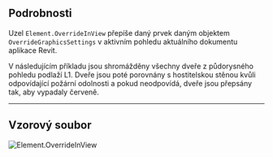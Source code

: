 ## Podrobnosti
Uzel `Element.OverrideInView` přepíše daný prvek daným objektem `OverrideGraphicsSettings` v aktivním pohledu aktuálního dokumentu aplikace Revit.

V následujícím příkladu jsou shromážděny všechny dveře z půdorysného pohledu podlaží L1. Dveře jsou poté porovnány s hostitelskou stěnou kvůli odpovídající požární odolnosti a pokud neodpovídá, dveře jsou přepsány tak, aby vypadaly červeně.
___
## Vzorový soubor

![Element.OverrideInView](./Revit.Elements.Element.OverrideInView_img.jpg)

